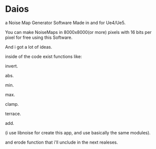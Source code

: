 # Daios
a Noise Map Generator Software Made in and for Ue4/Ue5.

You can make NoiseMaps in 8000x8000(or more) pixels with 16 bits per pixel for free using this Software.

And i got a lot of ideas.

inside of the code exist functions like:

invert.

abs.

min.

max.

clamp.

terrace.

add.

(i use libnoise for create this app, and use basically the same modules).

and erode function that i'll unclude in the next realeses.
